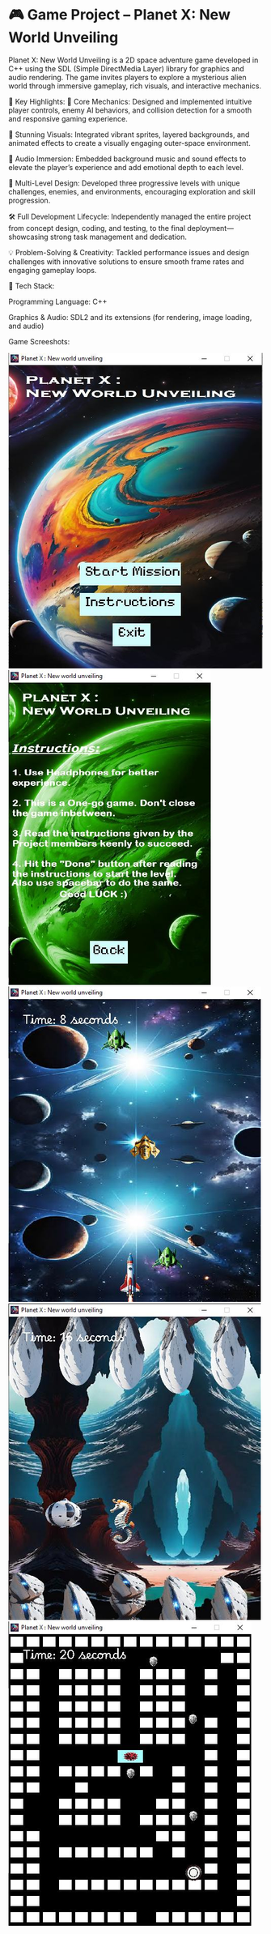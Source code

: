 # 🎮 Game Project – Planet X: New World Unveiling
Planet X: New World Unveiling is a 2D space adventure game developed in C++ using the SDL (Simple DirectMedia Layer) library for graphics and audio rendering. The game invites players to explore a mysterious alien world through immersive gameplay, rich visuals, and interactive mechanics.

🚀 Key Highlights:
🧠 Core Mechanics: Designed and implemented intuitive player controls, enemy AI behaviors, and collision detection for a smooth and responsive gaming experience.

🎨 Stunning Visuals: Integrated vibrant sprites, layered backgrounds, and animated effects to create a visually engaging outer-space environment.

🎵 Audio Immersion: Embedded background music and sound effects to elevate the player’s experience and add emotional depth to each level.

🌌 Multi-Level Design: Developed three progressive levels with unique challenges, enemies, and environments, encouraging exploration and skill progression.

🛠 Full Development Lifecycle: Independently managed the entire project from concept design, coding, and testing, to the final deployment—showcasing strong task management and dedication.

💡 Problem-Solving & Creativity: Tackled performance issues and design challenges with innovative solutions to ensure smooth frame rates and engaging gameplay loops.

🎯 Tech Stack:

Programming Language: C++

Graphics & Audio: SDL2 and its extensions (for rendering, image loading, and audio)

Game Screeshots:

![Game screeshot1](images/1.jpg)![Game screeshot2](images/2.jpg)![Game screeshot3](images/3.jpg)![Game screeshot4](images/4.jpg)![Game screeshot5](images/5.jpg)
